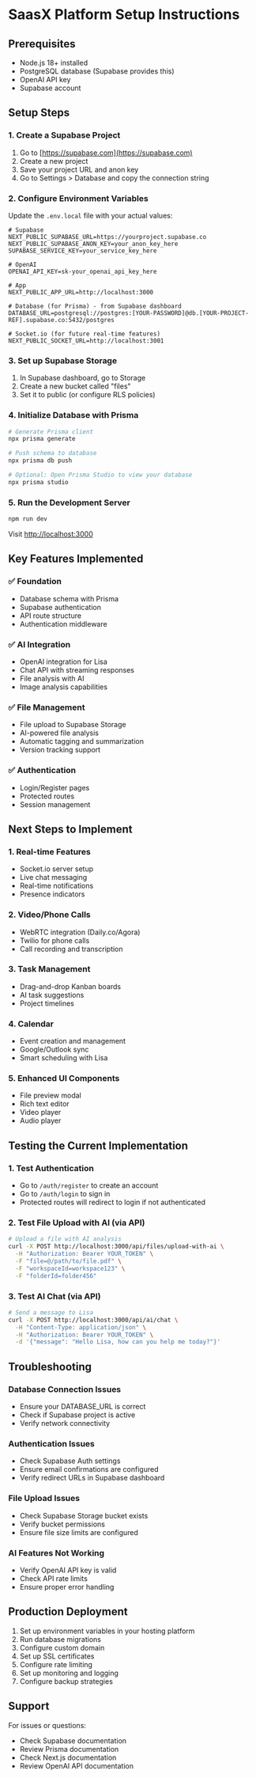 # SaasX Platform Setup Instructions

## Prerequisites
- Node.js 18+ installed
- PostgreSQL database (Supabase provides this)
- OpenAI API key
- Supabase account

## Setup Steps

### 1. Create a Supabase Project

1. Go to [https://supabase.com](https://supabase.com)
2. Create a new project
3. Save your project URL and anon key
4. Go to Settings > Database and copy the connection string

### 2. Configure Environment Variables

Update the `.env.local` file with your actual values:

```env
# Supabase
NEXT_PUBLIC_SUPABASE_URL=https://yourproject.supabase.co
NEXT_PUBLIC_SUPABASE_ANON_KEY=your_anon_key_here
SUPABASE_SERVICE_KEY=your_service_key_here

# OpenAI
OPENAI_API_KEY=sk-your_openai_api_key_here

# App
NEXT_PUBLIC_APP_URL=http://localhost:3000

# Database (for Prisma) - from Supabase dashboard
DATABASE_URL=postgresql://postgres:[YOUR-PASSWORD]@db.[YOUR-PROJECT-REF].supabase.co:5432/postgres

# Socket.io (for future real-time features)
NEXT_PUBLIC_SOCKET_URL=http://localhost:3001
```

### 3. Set up Supabase Storage

1. In Supabase dashboard, go to Storage
2. Create a new bucket called "files"
3. Set it to public (or configure RLS policies)

### 4. Initialize Database with Prisma

```bash
# Generate Prisma client
npx prisma generate

# Push schema to database
npx prisma db push

# Optional: Open Prisma Studio to view your database
npx prisma studio
```

### 5. Run the Development Server

```bash
npm run dev
```

Visit [http://localhost:3000](http://localhost:3000)

## Key Features Implemented

### ✅ Foundation
- Database schema with Prisma
- Supabase authentication
- API route structure
- Authentication middleware

### ✅ AI Integration
- OpenAI integration for Lisa
- Chat API with streaming responses
- File analysis with AI
- Image analysis capabilities

### ✅ File Management
- File upload to Supabase Storage
- AI-powered file analysis
- Automatic tagging and summarization
- Version tracking support

### ✅ Authentication
- Login/Register pages
- Protected routes
- Session management

## Next Steps to Implement

### 1. Real-time Features
- Socket.io server setup
- Live chat messaging
- Real-time notifications
- Presence indicators

### 2. Video/Phone Calls
- WebRTC integration (Daily.co/Agora)
- Twilio for phone calls
- Call recording and transcription

### 3. Task Management
- Drag-and-drop Kanban boards
- AI task suggestions
- Project timelines

### 4. Calendar
- Event creation and management
- Google/Outlook sync
- Smart scheduling with Lisa

### 5. Enhanced UI Components
- File preview modal
- Rich text editor
- Video player
- Audio player

## Testing the Current Implementation

### 1. Test Authentication
- Go to `/auth/register` to create an account
- Go to `/auth/login` to sign in
- Protected routes will redirect to login if not authenticated

### 2. Test File Upload with AI (via API)
```bash
# Upload a file with AI analysis
curl -X POST http://localhost:3000/api/files/upload-with-ai \
  -H "Authorization: Bearer YOUR_TOKEN" \
  -F "file=@/path/to/file.pdf" \
  -F "workspaceId=workspace123" \
  -F "folderId=folder456"
```

### 3. Test AI Chat (via API)
```bash
# Send a message to Lisa
curl -X POST http://localhost:3000/api/ai/chat \
  -H "Content-Type: application/json" \
  -H "Authorization: Bearer YOUR_TOKEN" \
  -d '{"message": "Hello Lisa, how can you help me today?"}'
```

## Troubleshooting

### Database Connection Issues
- Ensure your DATABASE_URL is correct
- Check if Supabase project is active
- Verify network connectivity

### Authentication Issues
- Check Supabase Auth settings
- Ensure email confirmations are configured
- Verify redirect URLs in Supabase dashboard

### File Upload Issues
- Check Supabase Storage bucket exists
- Verify bucket permissions
- Ensure file size limits are configured

### AI Features Not Working
- Verify OpenAI API key is valid
- Check API rate limits
- Ensure proper error handling

## Production Deployment

1. Set up environment variables in your hosting platform
2. Run database migrations
3. Configure custom domain
4. Set up SSL certificates
5. Configure rate limiting
6. Set up monitoring and logging
7. Configure backup strategies

## Support

For issues or questions:
- Check Supabase documentation
- Review Prisma documentation
- Check Next.js documentation
- Review OpenAI API documentation
